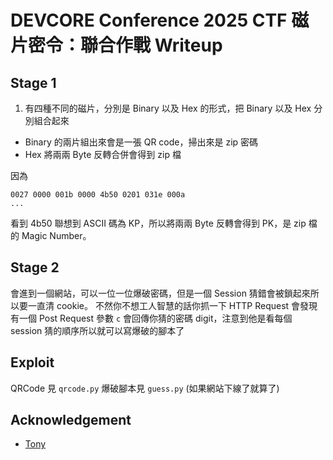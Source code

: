 # DEVCORE Conference 2025 CTF 磁片密令：聯合作戰 Writeup

## Stage 1

1. 有四種不同的磁片，分別是 Binary 以及 Hex 的形式，把 Binary 以及 Hex 分別組合起來

- Binary 的兩片組出來會是一張 QR code，掃出來是 zip 密碼
- Hex 將兩兩 Byte 反轉合併會得到 zip 檔

因為

```text
0027 0000 001b 0000 4b50 0201 031e 000a
...
```

看到 4b50 聯想到 ASCII 碼為 KP，所以將兩兩 Byte 反轉會得到 PK，是 zip 檔的 Magic Number。

## Stage 2

會進到一個網站，可以一位一位爆破密碼，但是一個 Session 猜錯會被鎖起來所以要一直清 cookie。
不然你不想工人智慧的話你抓一下 HTTP Request 會發現有一個 Post Request 參數 `c` 會回傳你猜的密碼 digit，注意到他是看每個 session 猜的順序所以就可以寫爆破的腳本了

## Exploit

QRCode 見 `qrcode.py`
爆破腳本見 `guess.py`
(如果網站下線了就算了)

## Acknowledgement

- [Tony](https://t510599.github.io/)
